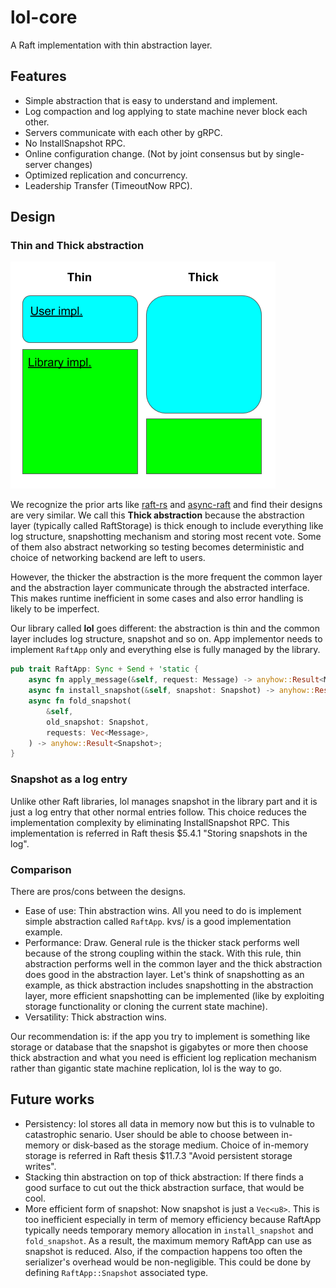 # lol-core

A Raft implementation with thin abstraction layer.

## Features

- Simple abstraction that is easy to understand and implement.
- Log compaction and log applying to state machine never block each other.
- Servers communicate with each other by gRPC.
- No InstallSnapshot RPC.
- Online configuration change. (Not by joint consensus but by single-server changes)
- Optimized replication and concurrency.
- Leadership Transfer (TimeoutNow RPC).

## Design

### Thin and Thick abstraction

![abstraction](media/abstraction.png)

We recognize the prior arts like [raft-rs](https://github.com/tikv/raft-rs) and [async-raft](https://github.com/async-raft/async-raft) and find their designs are very similar. We call this **Thick abstraction** because the abstraction layer (typically called RaftStorage) is thick enough to include everything like log structure, snapshotting mechanism and storing most recent vote. Some of them also abstract networking so testing becomes deterministic and choice of networking backend are left to users.

However, the thicker the abstraction is the more frequent the common layer and the abstraction layer communicate through the abstracted interface. This makes runtime inefficient in some cases and also error handling is likely to be imperfect.

Our library called **lol** goes different: the abstraction is thin and the common layer includes log structure, snapshot and so on. App implementor needs to implement `RaftApp` only and everything else is fully managed by the library.

```rust
pub trait RaftApp: Sync + Send + 'static {
    async fn apply_message(&self, request: Message) -> anyhow::Result<Message>;
    async fn install_snapshot(&self, snapshot: Snapshot) -> anyhow::Result<()>;
    async fn fold_snapshot(
        &self,
        old_snapshot: Snapshot,
        requests: Vec<Message>,
    ) -> anyhow::Result<Snapshot>;
}
```

### Snapshot as a log entry

Unlike other Raft libraries, lol manages snapshot in the library part and it is just a log entry that other normal entries follow. This choice reduces the implementation complexity by eliminating InstallSnapshot RPC. This implementation is referred in Raft thesis $5.4.1 "Storing snapshots in the log".

### Comparison

There are pros/cons between the designs.

- Ease of use: Thin abstraction wins. All you need to do is implement simple abstraction called `RaftApp`. kvs/ is a good implementation example.
- Performance: Draw. General rule is the thicker stack performs well because of the strong coupling within the stack. With this rule, thin abstraction performs well in the common layer and the thick abstraction does good in the abstraction layer. Let's think of snapshotting as an example, as thick abstraction includes snapshotting in the abstraction layer, more efficient snapshotting can be implemented (like by exploiting storage functionality or cloning the current state machine).
- Versatility: Thick abstraction wins.

Our recommendation is: if the app you try to implement is something like storage or database that the snapshot is gigabytes or more then choose thick abstraction and what you need is efficient log replication mechanism rather than gigantic state machine replication, lol is the way to go.

## Future works

- Persistency: lol stores all data in memory now but this is to vulnable to catastrophic senario. User should be able to choose between in-memory or disk-based as the storage medium. Choice of in-memory storage is referred in Raft thesis $11.7.3 "Avoid persistent storage writes".
- Stacking thin abstraction on top of thick abstraction: If there finds a good surface to cut out the thick abstraction surface, that would be cool.
- More efficient form of snapshot: Now snapshot is just a `Vec<u8>`. This is too inefficient especially in term of memory efficiency because RaftApp typically needs temporary memory allocation in `install_snapshot` and `fold_snapshot`. As a result, the maximum memory RaftApp can use as snapshot is reduced. Also, if the compaction happens too often the serializer's overhead would be non-negligible. This could be done by defining `RaftApp::Snapshot` associated type.